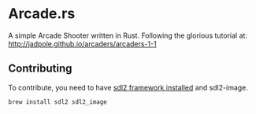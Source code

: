 # Arcade.rs

A simple Arcade Shooter written in Rust. Following the glorious tutorial at: http://jadpole.github.io/arcaders/arcaders-1-1

## Contributing

To contribute, you need to have [sdl2 framework installed](https://github.com/AngryLawyer/rust-sdl2#sdl20--development-libraries) and sdl2-image. 

```sh
brew install sdl2 sdl2_image
```
